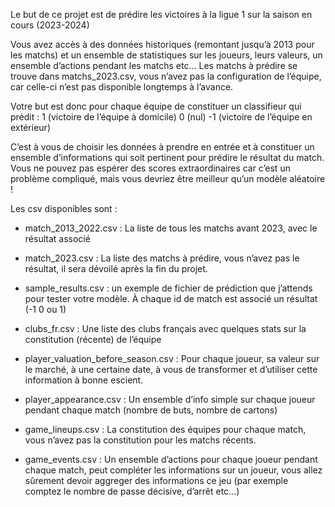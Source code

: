Le but de ce projet est de prédire les victoires à la ligue 1 sur la saison en cours (2023-2024)

Vous avez accès à des données historiques (remontant jusqu’à 2013 pour les matchs) et un ensemble de statistiques sur les joueurs, leurs valeurs, un ensemble d’actions pendant les matchs etc...
Les matchs à prédire se trouve dans matchs_2023.csv, vous n’avez pas la configuration de l’équipe, car celle-ci n’est pas disponible longtemps à l’avance.

Votre but est donc pour chaque équipe de constituer un classifieur qui prédit :
1 (victoire de l’équipe à domicile)
0 (nul)
-1 (victoire de l’équipe en extérieur)

C’est à vous de choisir les données à prendre en entrée et à constituer un ensemble d’informations qui soit pertinent pour prédire le résultat du match.
Vous ne pouvez pas espérer des scores extraordinaires car c’est un problème compliqué, mais vous devriez être meilleur qu’un modèle aléatoire !

Les csv disponibles sont :
- match_2013_2022.csv : La liste de tous les matchs avant 2023, avec le résultat associé
- match_2023.csv : La liste des matchs à prédire, vous n’avez pas le résultat, il sera dévoilé après la fin du projet.
- sample_results.csv : un exemple de fichier de prédiction que j’attends pour tester votre modèle. À chaque id de match est associé un résultat (-1 0 ou 1)

- clubs_fr.csv : Une liste des clubs français avec quelques stats sur la constitution (récente) de l’équipe
- player_valuation_before_season.csv : Pour chaque joueur, sa valeur sur le marché, à une certaine date, à vous de transformer et d’utiliser cette information à bonne escient.
- player_appearance.csv : Un ensemble d’info simple sur chaque joueur pendant chaque match (nombre de buts, nombre de cartons)
- game_lineups.csv : La constitution des équipes pour chaque match, vous n’avez pas la constitution pour les matchs récents.
- game_events.csv :  Un ensemble d’actions pour chaque joueur pendant chaque match, peut compléter les informations sur un joueur, vous allez sûrement devoir aggreger des informations ce jeu (par exemple comptez le nombre de passe décisive, d’arrêt etc...)


